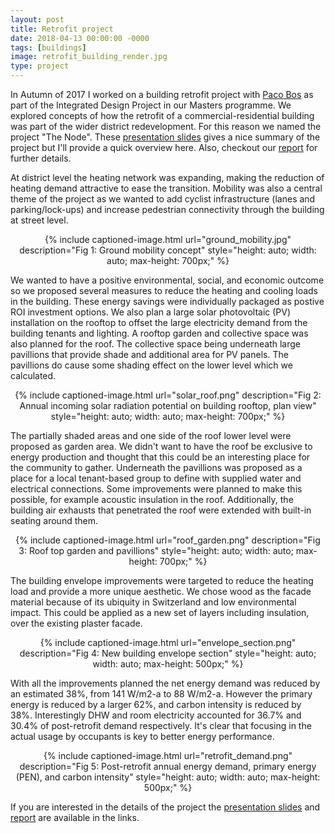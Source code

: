 ```yaml
---
layout: post
title: Retrofit project
date: 2018-04-13 00:00:00 -0000
tags: [buildings]
image: retrofit_building_render.jpg
type: project
---
```


In Autumn of 2017 I worked on a building retrofit project with [Paco Bos][Paco]
as part of the Integrated Design Project in our Masters programme. We explored
concepts of how the retrofit of a commercial-residential building was part of 
the wider district redevelopment. For this reason we named the project "The Node". 
These [presentation slides][presentation] gives
a nice summary of the project but I'll provide a quick overview here. Also, 
checkout our [report][report] for further details.

At district level the heating network was expanding, making the reduction of
heating demand attractive to ease the transition. Mobility was also a central
theme of the project as we wanted to add cyclist infrastructure (lanes and 
parking/lock-ups) and increase pedestrian connectivity through the building at
street level.

<div style="text-align: center;">
{% include captioned-image.html url="ground_mobility.jpg" description="Fig 1: 
Ground mobility concept" style="height: auto; width: auto; max-height: 700px;" %}
</div>

We wanted to have a positive environmental, social, and economic outcome so we
proposed several measures to reduce the heating and cooling loads in the building. 
These energy savings were individually packaged as postive ROI investment options. 
We also plan a large solar photovoltaic (PV) installation on the rooftop to offset
the large electricity demand from the building tenants and lighting. A rooftop garden and collective
space was also planned for the roof. The collective space being underneath large 
pavillions that provide shade and additional area for PV panels. The pavillions 
do cause some shading effect on the lower level which we calculated.

<div style="text-align: center;">
{% include captioned-image.html url="solar_roof.png" description="Fig 2: 
Annual incoming solar radiation potential on building rooftop, plan view" style="height: auto; width: auto; max-height: 700px;" %}
</div>

The partially shaded areas and one side of the roof lower level were proposed as 
garden area. We didn't want to have the roof be exclusive to energy production 
and thought that this could be an interesting place for the community to gather. 
Underneath the pavillions was proposed as a place for a local tenant-based group 
to define with supplied water and electrical connections. Some improvements were
planned to make this possible, for example acoustic insulation in the roof. Additionally, the 
building air exhausts that penetrated the roof were extended with built-in 
seating around them.

<div style="text-align: center;">
{% include captioned-image.html url="roof_garden.png" description="Fig 3: 
Roof top garden and pavillions" style="height: auto; width: auto; max-height: 700px;" %}
</div>

The building envelope improvements were targeted to reduce the heating load and 
provide a more unique aesthetic. We chose wood as the facade material because of 
its ubiquity in Switzerland and low environmental impact. This could be applied 
as a new set of layers including insulation, over the existing plaster facade.

<div style="text-align: center;">
{% include captioned-image.html url="envelope_section.png" description="Fig 4: 
New building envelope section" style="height: auto; width: auto; max-height: 500px;" %}
</div>

With all the improvements planned the net energy demand was reduced by an estimated
 38%, from 141 W/m2-a to 88 W/m2-a. However the primary energy is reduced by a
larger 62%, and carbon intensity is reduced by 38%. Interestingly DHW and room 
electricity accounted for 36.7% and 30.4% of post-retrofit demand respectively. 
It's clear that focusing in the actual usage by occupants is key 
to better energy performance.

<div style="text-align: center;">
{% include captioned-image.html url="retrofit_demand.png" description="Fig 5: 
Post-retrofit annual energy demand, primary energy (PEN), and carbon intensity"
 style="height: auto; width: auto; max-height: 500px;" %}
</div>

If you are interested in the details of the project the [presentation slides][presentation] and 
[report][report] are available in the links.

[Paco]: https://www.linkedin.com/in/paco-bos-7ba828117/
[report]: https://drive.google.com/open?id=1c5osdJr2Vzt-RngqL5d1hbrBeHf6_R4w
[presentation]: https://docs.google.com/presentation/d/1WISEld6U7tYirn7_nYzVLSDdw-h7B3-3OlJfVPVOChM/edit?usp=drive_web&ouid=102610751718081878528